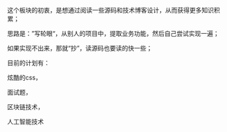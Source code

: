 

这个板块的初衷，是想通过阅读一些源码和技术博客设计，从而获得更多知识积累；

思路是：”写轮眼“，从别人的项目中，提取业务功能，然后自己尝试实现一遍；

如果实现不出来，那就“抄”，读源码也要读的快一些；

目前的计划有：

炫酷的css，

面试题，

区块链技术，

人工智能技术
